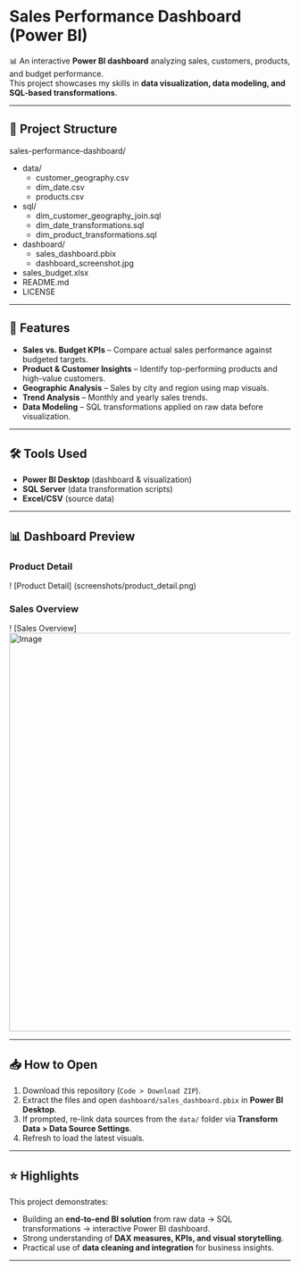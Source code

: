 # Sales Performance Dashboard (Power BI)

📊 An interactive **Power BI dashboard** analyzing sales, customers, products, and budget performance.  
This project showcases my skills in **data visualization, data modeling, and SQL-based transformations**.

---

## 📂 Project Structure
sales-performance-dashboard/
- data/
    -   customer_geography.csv
    -   dim_date.csv
    -   products.csv
- sql/
    -   dim_customer_geography_join.sql
    -   dim_date_transformations.sql
    -   dim_product_transformations.sql
- dashboard/
    -   sales_dashboard.pbix
    -   dashboard_screenshot.jpg
- sales_budget.xlsx
- README.md
- LICENSE

---

## 🚀 Features
- **Sales vs. Budget KPIs** – Compare actual sales performance against budgeted targets.  
- **Product & Customer Insights** – Identify top-performing products and high-value customers.  
- **Geographic Analysis** – Sales by city and region using map visuals.  
- **Trend Analysis** – Monthly and yearly sales trends.  
- **Data Modeling** – SQL transformations applied on raw data before visualization.  

---

## 🛠 Tools Used
- **Power BI Desktop** (dashboard & visualization)  
- **SQL Server** (data transformation scripts)  
- **Excel/CSV** (source data)  

---

## 📊 Dashboard Preview
### Product Detail  
! [Product Detail] (screenshots/product_detail.png)

### Sales Overview
! [Sales Overview] <img width="1280" height="713" alt="Image" src="https://github.com/user-attachments/assets/7226443d-47ab-442c-8d74-704b1a0a3057" />

---

## 📥 How to Open
1. Download this repository (`Code > Download ZIP`).  
2. Extract the files and open `dashboard/sales_dashboard.pbix` in **Power BI Desktop**.  
3. If prompted, re-link data sources from the `data/` folder via **Transform Data > Data Source Settings**.  
4. Refresh to load the latest visuals.  

---

## ⭐ Highlights
This project demonstrates:
- Building an **end-to-end BI solution** from raw data → SQL transformations → interactive Power BI dashboard.  
- Strong understanding of **DAX measures, KPIs, and visual storytelling**.  
- Practical use of **data cleaning and integration** for business insights.  

---
